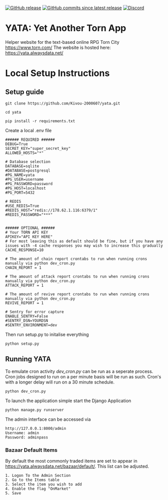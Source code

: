 [![GitHub release](https://img.shields.io/github/release/kivou-2000607/yata.svg?style=for-the-badge&color=%23447e9b&label=Release&logo=github)](https://github.com/Kivou-2000607/yata/releases)
[![GitHub commits since latest release](https://img.shields.io/github/commits-since/kivou-2000607/yata/v1.9.svg?style=for-the-badge&color=%23447e9b&label=Commit%20since%20last%20release&logo=github)](https://github.com/Kivou-2000607/yata/commits/master)
[![Discord](https://img.shields.io/discord/581227228537421825?style=for-the-badge&color=%23447e9b&label=Join%20the%20discord&logo=discord&logoColor=FFF)](https://yata.alwaysdata.net/discord)

# YATA: Yet Another Torn App

Helper website for the text-based online RPG Torn City https://www.torn.com/
The website is hosted here: https://yata.alwaysdata.net/

# Local Setup Instructions



## Setup guide
    git clone https://github.com/Kivou-2000607/yata.git

    cd yata

    pip install -r requirements.txt

Create a local .env file

    ###### REQUIRED ######
    DEBUG=True
    SECRET_KEY="super_secret_key"
    ALLOWED_HOSTS="*"

    # Database selection
    DATABASE=sqlite
    #DATABASE=postgresql
    #PG_NAME=yata
    #PG_USER=username
    #PG_PASSWORD=password
    #PG_HOST=localhost
    #PG_PORT=5432

    # REDIS
    #USE_REDIS=True
    #REDIS_HOST="redis://178.62.1.116:6379/1"
    #REDIS_PASSWORD="***"


    ###### OPTIONAL ######
    # Your TORN API KEY
    APIKEY="API KEY HERE"
    # For most leaving this as default should be fine, but if you have any issues with -4 cache responses you may wish to increase this gradually
    CACHE_RESPONSE=10

    # The amount of chain report crontabs to run when running crons manually via python dev_cron.py
    CHAIN_REPORT = 1

    # The amount of attack report crontabs to run when running crons manually via python dev_cron.py
    ATTACK_REPORT = 1

    # The amount of revive report crontabs to run when running crons manually via python dev_cron.py
    REVIVE_REPORT = 1

    # Sentry for error capture
    ENABLE_SENTRY=False
    #SENTRY_DSN=YOURDSN
    #SENTRY_ENVIRONMENT=dev
Then run setup.py to initalise everything

    python setup.py



## Running YATA

To emulate cron activity _dev_cron.py_ can be run as a seperate process. Cron jobs designed to run on a per minute basis will be run as such. Cron's with a longer delay will run on a 30 minute schedule.

    python dev_cron.py

To launch the application simple start the Django Application

    python manage.py runserver

The admin interface can be accessed via

    http://127.0.0.1:8000/admin
    Username: admin
    Password: adminpass

### Bazaar Default Items

By default the most commonly traded items are set to appear in https://yata.alwaysdata.net/bazaar/default/. This list can be adjusted.

    1. Logon To the Admin Section
    2. Go to the Items table
    3. Select the item you wish to add
    4. Enable the flag "OnMarket"
    5. Save
